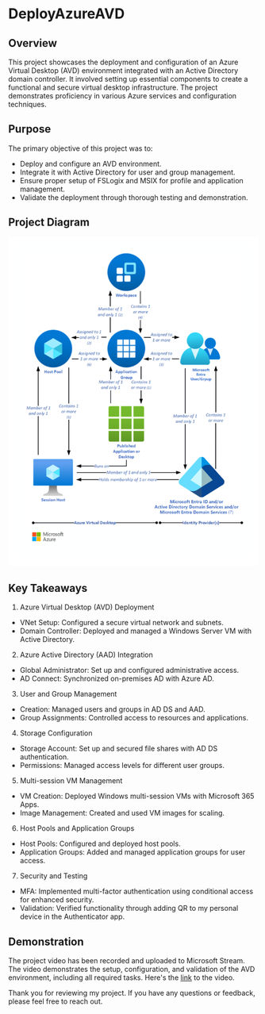 # DeployAzureAVD

## Overview
This project showcases the deployment and configuration of an Azure Virtual Desktop (AVD) environment integrated with an Active Directory domain controller. It involved setting up essential components to create a functional and secure virtual desktop infrastructure. The project demonstrates proficiency in various Azure services and configuration techniques.

## Purpose
The primary objective of this project was to:
* Deploy and configure an AVD environment.
* Integrate it with Active Directory for user and group management.
* Ensure proper setup of FSLogix and MSIX for profile and application management.
* Validate the deployment through thorough testing and demonstration.

## Project Diagram
![Project Diagram](avddiagram.png)


## Key Takeaways
1. Azure Virtual Desktop (AVD) Deployment
- VNet Setup: Configured a secure virtual network and subnets.
- Domain Controller: Deployed and managed a Windows Server VM with Active Directory.

2. Azure Active Directory (AAD) Integration
- Global Administrator: Set up and configured administrative access.
- AD Connect: Synchronized on-premises AD with Azure AD.

3. User and Group Management
- Creation: Managed users and groups in AD DS and AAD.
- Group Assignments: Controlled access to resources and applications.

4. Storage Configuration
- Storage Account: Set up and secured file shares with AD DS authentication.
- Permissions: Managed access levels for different user groups.

5. Multi-session VM Management
- VM Creation: Deployed Windows multi-session VMs with Microsoft 365 Apps.
- Image Management: Created and used VM images for scaling.

6. Host Pools and Application Groups
- Host Pools: Configured and deployed host pools.
- Application Groups: Added and managed application groups for user access.

7. Security and Testing
- MFA: Implemented multi-factor authentication using conditional access for enhanced security.
- Validation: Verified functionality through adding QR to my personal device in the Authenticator app.

## Demonstration
The project video has been recorded and uploaded to Microsoft Stream. The video demonstrates the setup, configuration, and validation of the AVD environment, including all required tasks. Here's the [link](https://drive.google.com/file/d/1zSAklFIwaa653S_ckipLIe9t7u-UtLTi/view?usp=sharing) to the video.

Thank you for reviewing my project. If you have any questions or feedback, please feel free to reach out.